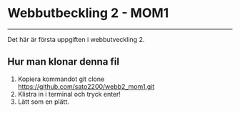 # Webbutbeckling 2 - MOM1
*** 

Det här är första uppgiften i webbutveckling 2.

## Hur man klonar denna fil

1. Kopiera kommandot git clone https://github.com/sato2200/webb2_mom1.git
2. Klistra in i terminal och tryck enter!
3. Lätt som en plätt.

